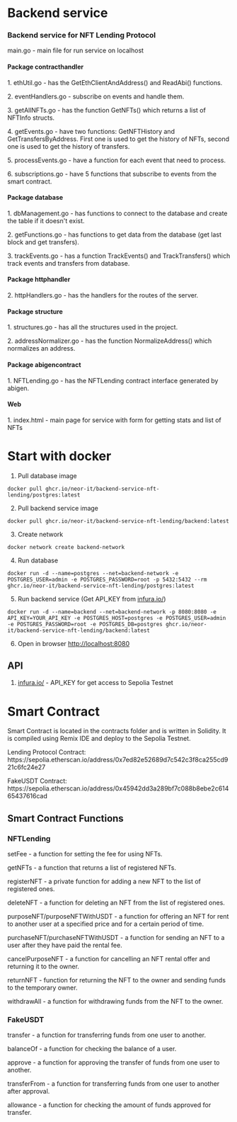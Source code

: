 # Backend service
### Backend service for NFT Lending Protocol
<p/> main.go - main file for run service on localhost
<h4>Package contracthandler</h4>
<p/> 1. ethUtil.go - has the GetEthClientAndAddress() and ReadAbi() functions.
<p/> 2. eventHandlers.go - subscribe on events and handle them.
<p/> 3. getAllNFTs.go - has the function GetNFTs() which returns a list of NFTInfo structs.
<p/> 4. getEvents.go - have two functions: GetNFTHistory and GetTransfersByAddress. First one is used to get the history of NFTs, second one is used to get the history of transfers.
<p/> 5. processEvents.go - have a function for each event that need to process.
<p/> 6. subscriptions.go - have 5 functions that subscribe to events from the smart contract.
<h4>Package database</h4>
<p/> 1. dbManagement.go - has functions to connect to the database and create the table if it doesn't exist.
<p/> 2. getFunctions.go - has functions to get data from the database (get last block and get transfers).
<p/> 3. trackEvents.go - has a function TrackEvents() and TrackTransfers() which track events and transfers from database.
<h4>Package httphandler</h4>
<p/> 2. httpHandlers.go - has the handlers for the routes of the server.
<h4>Package structure</h4>
<p/> 1. structures.go - has all the structures used in the project.
<p/> 2. addressNormalizer.go - has the function NormalizeAddress() which normalizes an address.
<h4>Package abigencontract</h4>
<p/> 1. NFTLending.go - has the NFTLending contract interface generated by abigen.
<h4>Web</h4>
<p/> 1. index.html - main page for service with form for getting stats and list of NFTs

# Start with docker
1. Pull database image
```
docker pull ghcr.io/neor-it/backend-service-nft-lending/postgres:latest
```
2. Pull backend service image
```
docker pull ghcr.io/neor-it/backend-service-nft-lending/backend:latest
```
3. Create network
```
docker network create backend-network
```
4. Run database
```
docker run -d --name=postgres --net=backend-network -e POSTGRES_USER=admin -e POSTGRES_PASSWORD=root -p 5432:5432 --rm ghcr.io/neor-it/backend-service-nft-lending/postgres:latest
```
5. Run backend service (Get API_KEY from <a href="https://www.infura.io/">infura.io/</a>)
```
docker run -d --name=backend --net=backend-network -p 8080:8080 -e API_KEY=YOUR_API_KEY -e POSTGRES_HOST=postgres -e POSTGRES_USER=admin -e POSTGRES_PASSWORD=root -e POSTGRES_DB=postgres ghcr.io/neor-it/backend-service-nft-lending/backend:latest
```

6. Open in browser <a href="http://localhost:8080">http://localhost:8080</a>

## API
1. <a href="https://www.infura.io/">infura.io/</a> - API_KEY for get access to Sepolia Testnet

# Smart Contract
Smart Contract is located in the contracts folder and is written in Solidity. It is compiled using Remix IDE and deploy to the Sepolia Testnet.

<p/>Lending Protocol Contract: https://sepolia.etherscan.io/address/0x7ed82e52689d7c542c3f8ca255cd921c6fc24e27
<p/>FakeUSDT Contract: https://sepolia.etherscan.io/address/0x45942dd3a289bf7c088b8ebe2c61465437616cad

## Smart Contract Functions
### NFTLending
<p/> setFee - a function for setting the fee for using NFTs.
<p/> getNFTs - a function that returns a list of registered NFTs.
<p/> registerNFT - a private function for adding a new NFT to the list of registered ones.
<p/> deleteNFT - a function for deleting an NFT from the list of registered ones.
<p/> purposeNFT/purposeNFTWithUSDT - a function for offering an NFT for rent to another user at a specified price and for a certain period of time.
<p/> purchaseNFT/purchaseNFTWithUSDT - a function for sending an NFT to a user after they have paid the rental fee.
<p/> cancelPurposeNFT - a function for cancelling an NFT rental offer and returning it to the owner.
<p/> returnNFT - function for returning the NFT to the owner and sending funds to the temporary owner.
<p/> withdrawAll - a function for withdrawing funds from the NFT to the owner.

### FakeUSDT
<p/> transfer - a function for transferring funds from one user to another.
<p/> balanceOf - a function for checking the balance of a user.
<p/> approve - a function for approving the transfer of funds from one user to another.
<p/> transferFrom - a function for transferring funds from one user to another after approval.
<p/> allowance - a function for checking the amount of funds approved for transfer.